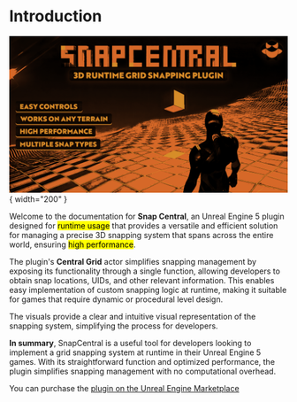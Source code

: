 # Introduction

![Get Snap Parameters](../assets/images/snap-central/snap-central-banner.PNG){ width="200" }

Welcome to the documentation for **Snap Central**, an Unreal Engine 5 plugin designed for <mark>runtime usage</mark> that provides a versatile and efficient solution for managing a precise 3D snapping system that spans across the entire world, ensuring <mark>high performance</mark>.

The plugin's **Central Grid** actor simplifies snapping management by exposing its functionality through a single function, allowing developers to obtain snap locations, UIDs, and other relevant information. This enables easy implementation of custom snapping logic at runtime, making it suitable for games that require dynamic or procedural level design.

The visuals provide a clear and intuitive visual representation of the snapping system, simplifying the process for developers.

**In summary**, SnapCentral is a useful tool for developers looking to implement a grid snapping system at runtime in their Unreal Engine 5 games. With its straightforward function and optimized performance, the plugin simplifies snapping management with no computational overhead.

You can purchase the [plugin on the Unreal Engine Marketplace](https://www.unrealengine.com/marketplace/en-US/product/snap-central)
